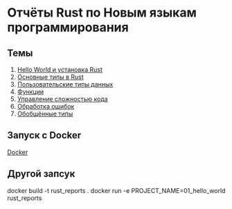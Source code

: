 # Отчёты Rust по Новым языкам программирования

## Темы

1. [Hello World и установка Rust](01_hello_world)
2. [Основные типы в Rust](02_types)
3. [Пользовательские типы данных](03_custom_ds)
4. [Функции](04_functions)
5. [Управление сложностью кода](05_manage_complexity)
6. [Обработка ошибок](06_error_handling)
7. [Обобщённые типы](07_general_types)

## Запуск с Docker

[Docker](docker)

## Другой запсук

docker build -t rust_reports .
docker run -e PROJECT_NAME=01_hello_world rust_reports
